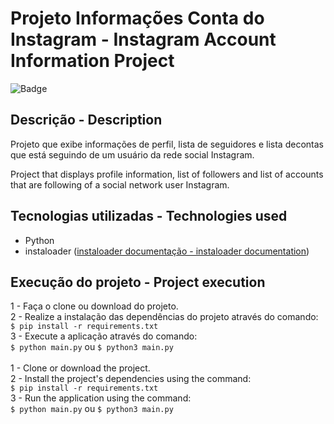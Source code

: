 
# Projeto Informações Conta do Instagram - Instagram Account Information Project

![Badge](https://img.shields.io/static/v1?label=python&message=v3.8.9&color=blue&logo=PYTHON)

## Descrição - Description

Projeto que exibe informações de perfil, lista de seguidores e lista decontas que está seguindo de um usuário da rede social Instagram.

Project that displays profile information, list of followers and list of accounts that are following of a social network user Instagram.

## Tecnologias utilizadas - Technologies used

- Python
- instaloader ([instaloader documentação - instaloader documentation](https://instaloader.github.io/index.html))

## Execução do projeto - Project execution

1 - Faça o clone ou download do projeto.\
2 - Realize a instalação das dependências do projeto através do comando:\
```$ pip install -r requirements.txt```\
3 - Execute a aplicação através do comando:\
```$ python main.py``` ou ```$ python3 main.py```\
\
1 - Clone or download the project.\
2 - Install the project's dependencies using the command:\
```$ pip install -r requirements.txt```\
3 - Run the application using the command:\
```$ python main.py``` ou ```$ python3 main.py```
